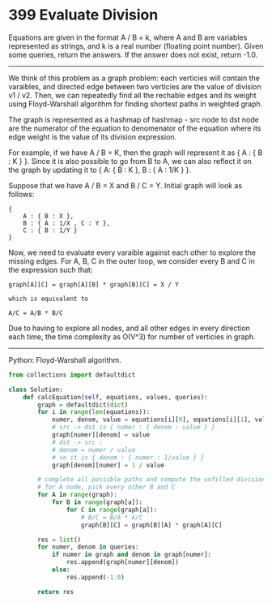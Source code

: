 399 Evaluate Division
=====================

Equations are given in the format A / B = k, where A and B are variables
represented as strings, and k is a real number (floating point number). Given
some queries, return the answers. If the answer does not exist, return -1.0.

---

We think of this problem as a graph problem: each verticies will contain the
varaibles, and directed edge between two verticies are the value of division v1
/ v2. Then, we can repeatedly find all the rechable edges and its weight using
Floyd-Warshall algorithm for finding shortest paths in weighted graph.

The graph is represented as a hashmap of hashmap - src node to dst node are the
numerator of the equation to denomenator of the equation where its edge weight
is the value of its division expression.

For example, if we have A / B = K, then the graph will represent it as
{ A : { B : K } }. Since it is also possible to go from B to A, we can also
reflect it on the graph by updating it to { A: { B : K }, B : { A : 1/K } }.

Suppose that we have A / B = X and B / C = Y. Initial graph will look as
follows:

```
{   
    A : { B : X },
    B : { A : 1/X , C : Y },
    C : { B : 1/Y }
}
```

Now, we need to evaluate every varaible against each other to explore the
missing edges. For A, B, C in the outer loop, we consider every B and C in the
expression such that:

```
graph[A][C] = graph[A][B] * graph[B][C] = X / Y

which is equivalent to

A/C = A/B * B/C
```

Due to having to explore all nodes, and all other edges in every direction each
time, the time complexity as O(V^3) for number of verticies in graph.

---

Python: Floyd-Warshall algorithm.

```python
from collections import defaultdict

class Solution:
    def calcEquation(self, equations, values, queries):
        graph = defaultdict(dict)
        for i in range(len(equations)):
            numer, denom, value = equations[i][0], equations[i][1], values[i]
            # src -> dst is { numer : { denom : value } }
            graph[numer][denom] = value
            # dst -> src :
            # denom = numer / value
            # so it is { denom : { numer : 1/value } }
            graph[denom][numer] = 1 / value

        # complete all possible paths and compute the unfilled divisions
        # for A node, pick every other B and C
        for A in range(graph):
            for B in range(graph[a]):
                for C in range(graph[a]):
                    # B/C = B/A * A/C
                    graph[B][C] = graph[B][A] * graph[A][C]

        res = list()
        for numer, denom in queries:
            if numer in graph and denom in graph[numer]:
                res.append(graph[numer][denom])
            else:
                res.append(-1.0)

        return res
```

